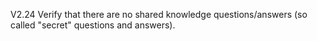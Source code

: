V2.24 Verify that there are no shared knowledge questions/answers (so called "secret" questions and answers).
